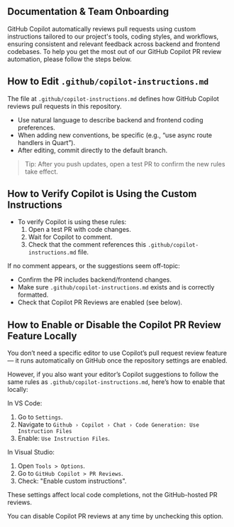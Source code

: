 ## Documentation & Team Onboarding
GitHub Copilot automatically reviews pull requests using custom instructions tailored to our project's tools, coding styles, and workflows, ensuring consistent and relevant feedback across backend and frontend codebases. To help you get the most out of our GitHub Copilot PR review automation, please follow the steps below.

## How to Edit `.github/copilot-instructions.md`
The file at `.github/copilot-instructions.md` defines how GitHub Copilot reviews pull requests in this repository.

- Use natural language to describe backend and frontend coding preferences.
- When adding new conventions, be specific (e.g., “use async route handlers in Quart”).
- After editing, commit directly to the default branch.

> Tip: After you push updates, open a test PR to confirm the new rules take effect.

## How to Verify Copilot is Using the Custom Instructions
- To verify Copilot is using these rules:
  1. Open a test PR with code changes.
  2. Wait for Copilot to comment.
  3. Check that the comment references this `.github/copilot-instructions.md` file.

If no comment appears, or the suggestions seem off-topic:
- Confirm the PR includes backend/frontend changes.
- Make sure `.github/copilot-instructions.md` exists and is correctly formatted.
- Check that Copilot PR Reviews are enabled (see below).

## How to Enable or Disable the Copilot PR Review Feature Locally
You don’t need a specific editor to use Copilot’s pull request review feature — it runs automatically on GitHub once the repository settings are enabled.

However, if you also want your editor’s Copilot suggestions to follow the same rules as `.github/copilot-instructions.md`, here’s how to enable that locally:

In VS Code: 
1. Go to `Settings`.
2. Navigate to `Github › Copilot › Chat › Code Generation: Use Instruction Files`
3. Enable: `Use Instruction Files`.

In Visual Studio: 
1. Open `Tools > Options`.
2. Go to `GitHub Copilot > PR Reviews`.
3. Check: "Enable custom instructions".

These settings affect local code completions, not the GitHub-hosted PR reviews.

You can disable Copilot PR reviews at any time by unchecking this option.